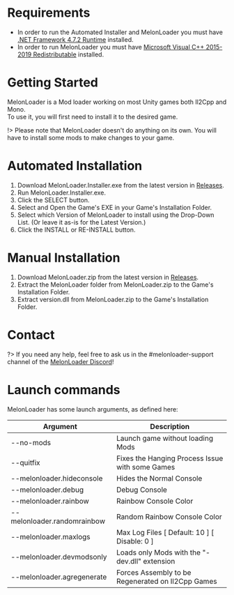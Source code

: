 # Requirements

- In order to run the Automated Installer and MelonLoader you must have [.NET Framework 4.7.2 Runtime](https://dotnet.microsoft.com/download/dotnet-framework/net472) installed.
- In order to run MelonLoader you must have [Microsoft Visual C++ 2015-2019 Redistributable](https://aka.ms/vs/16/release/vc_redist.x64.exe) installed.


# Getting Started

MelonLoader is a Mod loader working on most Unity games both Il2Cpp and Mono.  
To use it, you will first need to install it to the desired game.

!> Please note that MelonLoader doesn't do anything on its own. You will have to install some mods to make changes to your game.


# Automated Installation

1. Download MelonLoader.Installer.exe from the latest version in [Releases](https://github.com/HerpDerpinstine/MelonLoader/releases).
2. Run MelonLoader.Installer.exe.
3. Click the SELECT button.
4. Select and Open the Game's EXE in your Game's Installation Folder.
5. Select which Version of MelonLoader to install using the Drop-Down List.  (Or leave it as-is for the Latest Version.)
6. Click the INSTALL or RE-INSTALL button.


# Manual Installation

1. Download MelonLoader.zip from the latest version in [Releases](https://github.com/HerpDerpinstine/MelonLoader/releases).
2. Extract the MelonLoader folder from MelonLoader.zip to the Game's Installation Folder.
3. Extract version.dll from MelonLoader.zip to the Game's Installation Folder.


# Contact
?> If you need any help, feel free to ask us in the #melonloader-support channel of the [MelonLoader Discord](https://discord.gg/2Wn3N2P)!


# Launch commands

MelonLoader has some launch arguments, as defined here:

| Argument              | Description                              |
| --------------------- | ---------------------------------------- |
| --no-mods | Launch game without loading Mods |
| --quitfix | Fixes the Hanging Process Issue with some Games |
| --melonloader.hideconsole | Hides the Normal Console |
| --melonloader.debug | Debug Console |
| --melonloader.rainbow | Rainbow Console Color |
| --melonloader.randomrainbow | Random Rainbow Console Color |
| --melonloader.maxlogs | Max Log Files   [ Default: 10 ] [ Disable: 0 ] |
| --melonloader.devmodsonly | Loads only Mods with the "-dev.dll" extension |
| --melonloader.agregenerate | Forces Assembly to be Regenerated on Il2Cpp Games |

